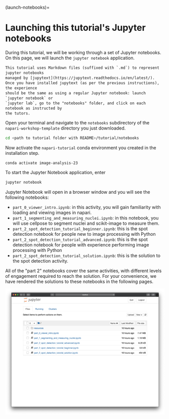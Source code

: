 (launch-notebooks)=
# Launching this tutorial's Jupyter notebooks

During this tutorial, we will be working through a set of Jupyter notebooks.
On this page, we will launch the `jupyter notebook` application.

```{tip}
This tutorial uses Markdown files (suffixed with `.md`) to represent jupyter notebooks
managed by [jupytext](https://jupytext.readthedocs.io/en/latest/).
Once you have installed jupytext (as per the previous instructions), the experience
should be the same as using a regular Jupyter notebook: launch `jupyter notebook` or
`jupyter lab`, go to the "notebooks" folder, and click on each notebook as instructed by
the tutors.
```

Open your terminal and navigate to the `notebooks` subdirectory of the
`napari-workshop-template` directory you just downloaded.

```sh
cd <path to tutorial folder with README>/tutorial/notebooks
```

Now activate the `napari-tutorial` conda environment you created in the 
installation step.

```
conda activate image-analysis-23
```

To start the Jupyter Notebook application, enter

```sh
jupyter notebook
```

Jupyter Notebook will open in a browser window and you will see the following
notebooks:

- `part_0_viewer_intro.ipynb`: in this activity, you will gain familiarity with
  loading and viewing images in napari.
- `part_1_segmenting_and_measuring_nuclei.ipynb`: in this notebook, you will use
  cellpose to segment nuclei and scikit-image to measure them.
- `part_2_spot_detection_tutorial_beginner.ipynb`: this is the spot detection
  notebook for people new to image processing with Python
- `part_2_spot_detection_tutorial_advanced.ipynb`: this is the spot detection
  notebook for people with experience performing image processing with Python
- `part_2_spot_detection_tutorial_solution.ipynb`: this is the solution to the
  spot detection activity.

All of the "part 2" notebooks cover the same activities, with different levels
of engagement required to reach the solution. For your convenience, we have
rendered the solutions to these notebooks in the following pages.

![jupyter notebook](./resources/jupyter_notebook.png)
